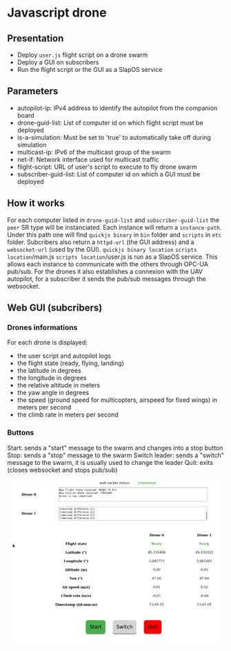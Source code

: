 # Javascript drone #


## Presentation ##

* Deploy `user.js` flight script on a drone swarm
* Deploy a GUI on subscribers
* Run the flight script or the GUI as a SlapOS service


## Parameters ##

* autopilot-ip: IPv4 address to identify the autopilot from the companion board
* drone-guid-list: List of computer id on which flight script must be deployed
* is-a-simulation: Must be set to 'true' to automatically take off during simulation
* multicast-ip: IPv6 of the multicast group of the swarm
* net-if: Network interface used for multicast traffic
* flight-script: URL of user's script to execute to fly drone swarm
* subscriber-guid-list: List of computer id on which a GUI must be deployed


## How it works ##

For each computer listed in `drone-guid-list` and `subscriber-guid-list` the `peer` SR type will be instanciated.
Each instance will return a `instance-path`. Under this path one will find `quickjs binary` in `bin` folder
and `scripts` in `etc` folder. Subcribers also return a `httpd-url` (the GUI address) and a `websocket-url` (used by the
GUI).
`quickjs binary location` `scripts location`/main.js `scripts location`/user.js is run as a SlapOS service. This allows
each instance to communicate with the others through OPC-UA pub/sub. For the drones it also establishes a connexion with
the UAV autopilot, for a subscriber it sends the pub/sub messages through the websocket.


## Web GUI (subcribers)


### Drones informations

For each drone is displayed:
* the user script and autopilot logs
* the flight state (ready, flying, landing)
* the latitude in degrees
* the longitude in degrees
* the relative altitude in meters
* the yaw angle in degrees
* the speed (ground speed for multicopters, airspeed for fixed wings) in meters per second
* the climb rate in meters per second


### Buttons

Start: sends a "start" message to the swarm and changes into a stop button
Stop: sends a "stop" message to the swarm
Switch leader: sends a "switch" message to the swarm, it is usually used to change the leader
Quit: exits (closes websocket and stops pub/sub)


![GUI screenshot](images/js-drone_GUI_screenshot.png)

